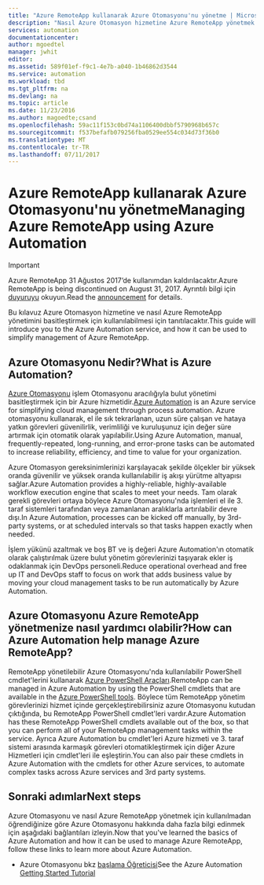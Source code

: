 ```yaml
---
title: "Azure RemoteApp kullanarak Azure Otomasyonu'nu yönetme | Microsoft Docs"
description: "Nasıl Azure Otomasyon hizmetine Azure RemoteApp yönetmek için kullanılabilir hakkında bilgi edinin."
services: automation
documentationcenter: 
author: mgoedtel
manager: jwhit
editor: 
ms.assetid: 589f01ef-f9c1-4e7b-a040-1b46862d3544
ms.service: automation
ms.workload: tbd
ms.tgt_pltfrm: na
ms.devlang: na
ms.topic: article
ms.date: 11/23/2016
ms.author: magoedte;csand
ms.openlocfilehash: 59ac11f153c0bd74a1106400dbbf5790968b657c
ms.sourcegitcommit: f537befafb079256fba0529ee554c034d73f36b0
ms.translationtype: MT
ms.contentlocale: tr-TR
ms.lasthandoff: 07/11/2017
---
```

# <a name="managing-azure-remoteapp-using-azure-automation"></a><span data-ttu-id="2c7db-103">Azure RemoteApp kullanarak Azure Otomasyonu'nu yönetme</span><span class="sxs-lookup"><span data-stu-id="2c7db-103">Managing Azure RemoteApp using Azure Automation</span></span>
> [!IMPORTANT]
> <span data-ttu-id="2c7db-104">Azure RemoteApp 31 Ağustos 2017’de kullanımdan kaldırılacaktır.</span><span class="sxs-lookup"><span data-stu-id="2c7db-104">Azure RemoteApp is being discontinued on August 31, 2017.</span></span> <span data-ttu-id="2c7db-105">Ayrıntılı bilgi için [duyuruyu](https://go.microsoft.com/fwlink/?linkid=821148) okuyun.</span><span class="sxs-lookup"><span data-stu-id="2c7db-105">Read the [announcement](https://go.microsoft.com/fwlink/?linkid=821148) for details.</span></span>
> 
> 

<span data-ttu-id="2c7db-106">Bu kılavuz Azure Otomasyon hizmetine ve nasıl Azure RemoteApp yönetimini basitleştirmek için kullanılabilmesi için tanıtılacaktır.</span><span class="sxs-lookup"><span data-stu-id="2c7db-106">This guide will introduce you to the Azure Automation service, and how it can be used to simplify management of Azure RemoteApp.</span></span>

## <a name="what-is-azure-automation"></a><span data-ttu-id="2c7db-107">Azure Otomasyonu Nedir?</span><span class="sxs-lookup"><span data-stu-id="2c7db-107">What is Azure Automation?</span></span>
<span data-ttu-id="2c7db-108">[Azure Otomasyonu](../automation/automation-intro.md) işlem Otomasyonu aracılığıyla bulut yönetimi basitleştirmek için bir Azure hizmetidir.</span><span class="sxs-lookup"><span data-stu-id="2c7db-108">[Azure Automation](../automation/automation-intro.md) is an Azure service for simplifying cloud management through process automation.</span></span> <span data-ttu-id="2c7db-109">Azure otomasyonu kullanarak, el ile sık tekrarlanan, uzun süre çalışan ve hataya yatkın görevleri güvenilirlik, verimliliği ve kuruluşunuz için değer süre artırmak için otomatik olarak yapılabilir.</span><span class="sxs-lookup"><span data-stu-id="2c7db-109">Using Azure Automation, manual, frequently-repeated, long-running, and error-prone tasks can be automated to increase reliability, efficiency, and time to value for your organization.</span></span>

<span data-ttu-id="2c7db-110">Azure Otomasyon gereksinimlerinizi karşılayacak şekilde ölçekler bir yüksek oranda güvenilir ve yüksek oranda kullanılabilir iş akışı yürütme altyapısı sağlar.</span><span class="sxs-lookup"><span data-stu-id="2c7db-110">Azure Automation provides a highly-reliable, highly-available workflow execution engine that scales to meet your needs.</span></span> <span data-ttu-id="2c7db-111">Tam olarak gerekli görevleri ortaya böylece Azure Otomasyonu'nda işlemleri el ile 3. taraf sistemleri tarafından veya zamanlanan aralıklarla artırılabilir devre dışı.</span><span class="sxs-lookup"><span data-stu-id="2c7db-111">In Azure Automation, processes can be kicked off manually, by 3rd-party systems, or at scheduled intervals so that tasks happen exactly when needed.</span></span>

<span data-ttu-id="2c7db-112">İşlem yükünü azaltmak ve boş BT ve iş değeri Azure Automation'ın otomatik olarak çalıştırılmak üzere bulut yönetim görevlerinizi taşıyarak ekler iş odaklanmak için DevOps personeli.</span><span class="sxs-lookup"><span data-stu-id="2c7db-112">Reduce operational overhead and free up IT and DevOps staff to focus on work that adds business value by moving your cloud management tasks to be run automatically by Azure Automation.</span></span>

## <a name="how-can-azure-automation-help-manage-azure-remoteapp"></a><span data-ttu-id="2c7db-113">Azure Otomasyonu Azure RemoteApp yönetmenize nasıl yardımcı olabilir?</span><span class="sxs-lookup"><span data-stu-id="2c7db-113">How can Azure Automation help manage Azure RemoteApp?</span></span>
<span data-ttu-id="2c7db-114">RemoteApp yönetilebilir Azure Otomasyonu'nda kullanılabilir PowerShell cmdlet'lerini kullanarak [Azure PowerShell Araçları](https://msdn.microsoft.com/library/azure/jj156055.aspx).</span><span class="sxs-lookup"><span data-stu-id="2c7db-114">RemoteApp can be managed in Azure Automation by using the PowerShell cmdlets that are available in the [Azure PowerShell tools](https://msdn.microsoft.com/library/azure/jj156055.aspx).</span></span> <span data-ttu-id="2c7db-115">Böylece tüm RemoteApp yönetim görevlerinizi hizmet içinde gerçekleştirebilirsiniz azure Otomasyonu kutudan çıktığında, bu RemoteApp PowerShell cmdlet'leri vardır.</span><span class="sxs-lookup"><span data-stu-id="2c7db-115">Azure Automation has these RemoteApp PowerShell cmdlets available out of the box, so that you can perform all of your RemoteApp management tasks within the service.</span></span> <span data-ttu-id="2c7db-116">Ayrıca Azure Automation bu cmdlet'leri Azure hizmeti ve 3. taraf sistemi arasında karmaşık görevleri otomatikleştirmek için diğer Azure Hizmetleri için cmdlet'leri ile eşleştirin.</span><span class="sxs-lookup"><span data-stu-id="2c7db-116">You can also pair these cmdlets in Azure Automation with the cmdlets for other Azure services, to automate complex tasks across Azure services and 3rd party systems.</span></span>

## <a name="next-steps"></a><span data-ttu-id="2c7db-117">Sonraki adımlar</span><span class="sxs-lookup"><span data-stu-id="2c7db-117">Next steps</span></span>
<span data-ttu-id="2c7db-118">Azure Otomasyonu ve nasıl Azure RemoteApp yönetmek için kullanılmadan öğrendiğinize göre Azure Otomasyonu hakkında daha fazla bilgi edinmek için aşağıdaki bağlantıları izleyin.</span><span class="sxs-lookup"><span data-stu-id="2c7db-118">Now that you've learned the basics of Azure Automation and how it can be used to manage Azure RemoteApp, follow these links to learn more about Azure Automation.</span></span>

* <span data-ttu-id="2c7db-119">Azure Otomasyonu bkz [başlama Öğreticisi](../automation/automation-first-runbook-graphical.md)</span><span class="sxs-lookup"><span data-stu-id="2c7db-119">See the Azure Automation [Getting Started Tutorial](../automation/automation-first-runbook-graphical.md)</span></span>

